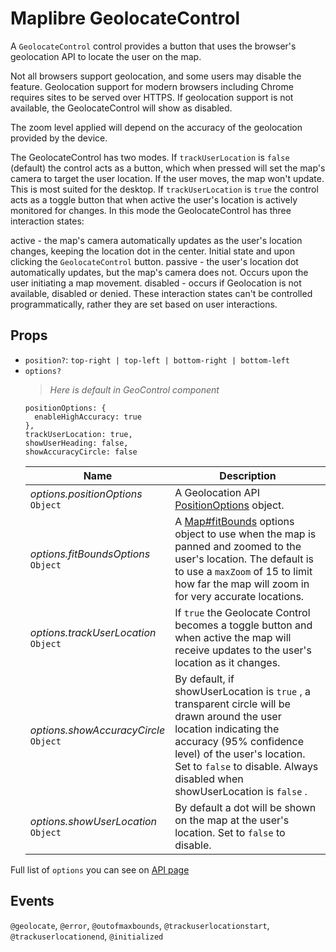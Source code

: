 # Maplibre GeolocateControl

A `GeolocateControl` control provides a button that uses the browser's geolocation API to locate the user on the map.

Not all browsers support geolocation, and some users may disable the feature. Geolocation support for modern browsers including Chrome requires sites to be served over HTTPS. If geolocation support is not available, the GeolocateControl will show as disabled.

The zoom level applied will depend on the accuracy of the geolocation provided by the device.

The GeolocateControl has two modes. If `trackUserLocation` is `false` (default) the control acts as a button, which when pressed will set the map's camera to target the user location. If the user moves, the map won't update. This is most suited for the desktop. If `trackUserLocation` is `true` the control acts as a toggle button that when active the user's location is actively monitored for changes. In this mode the GeolocateControl has three interaction states:

active - the map's camera automatically updates as the user's location changes, keeping the location dot in the center. Initial state and upon clicking the `GeolocateControl` button.
passive - the user's location dot automatically updates, but the map's camera does not. Occurs upon the user initiating a map movement.
disabled - occurs if Geolocation is not available, disabled or denied.
These interaction states can't be controlled programmatically, rather they are set based on user interactions.

## Props

- `position?`: `top-right | top-left | bottom-right | bottom-left`
- `options?` <br/>
  > _Here is default in GeoControl component_
  ```
  positionOptions: {
    enableHighAccuracy: true
  },
  trackUserLocation: true,
  showUserHeading: false,
  showAccuracyCircle: false
  ```
  | Name                                        | Description                                                                                                                                                                                                                                                                   |
  | ------------------------------------------- | ----------------------------------------------------------------------------------------------------------------------------------------------------------------------------------------------------------------------------------------------------------------------------- |
  | _options.positionOptions_ <br/> `Object`    | A Geolocation API [PositionOptions](https://developer.mozilla.org/en-US/docs/Web/API/Geolocation/getCurrentPosition) object.                                                                                                                                                  |
  | _options.fitBoundsOptions_ <br/> `Object`   | A [Map#fitBounds](https://maplibre.org/maplibre-gl-js-docs/api/map/#map#fitbounds) options object to use when the map is panned and zoomed to the user's location. The default is to use a `maxZoom` of 15 to limit how far the map will zoom in for very accurate locations. |
  | _options.trackUserLocation_ <br/> `Object`  | If `true` the Geolocate Control becomes a toggle button and when active the map will receive updates to the user's location as it changes.                                                                                                                                    |
  | _options.showAccuracyCircle_ <br/> `Object` | By default, if showUserLocation is `true` , a transparent circle will be drawn around the user location indicating the accuracy (95% confidence level) of the user's location. Set to `false` to disable. Always disabled when showUserLocation is `false` .                  |
  | _options.showUserLocation_ <br/> `Object`   | By default a dot will be shown on the map at the user's location. Set to `false` to disable.                                                                                                                                                                                  |

Full list of `options` you can see on [API page](https://maplibre.org/maplibre-gl-js-docs/api/markers/#geolocatecontrol)

## Events

`@geolocate`,
`@error`,
`@outofmaxbounds`,
`@trackuserlocationstart`,
`@trackuserlocationend`,
`@initialized`
